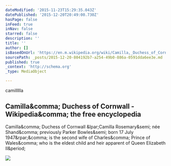 ```yaml
---
dateModified: '2015-11-23T15:29:35.043Z'
datePublished: '2015-12-20T20:49:00.730Z'
hasPage: false
inFeed: true
inNav: false
starred: false
description: ''
title: ''
author: []
isBasedOnUrl: 'https://en.m.wikipedia.org/wiki/Camilla,_Duchess_of_Cornwall'
sourcePath: _posts/2015-12-20-804192b7-a254-49b0-886a-0591dda6ee3e.md
published: true
_context: 'http://schema.org'
_type: MediaObject

---
```

camillllla

<article style=""><h1>Camilla&amp;comma; Duchess of Cornwall - Wikipedia&amp;comma; the free encyclopedia</h1><p>Camilla&amp;comma; Duchess of Cornwall &amp;lpar;Camilla Rosemary&amp;semi; née Shand&amp;comma; previously Parker Bowles&amp;semi; born 17 July 1947&amp;rpar;&amp;comma; is the second wife of Charles&amp;comma; Prince of Wales&amp;comma; who is the eldest child and heir apparent of Queen Elizabeth II&amp;period;</p><img src="https://upload.wikimedia.org/wikipedia/commons/thumb/7/7e/Duchess_of_Cornwall_in_2014.jpg/220px-Duchess_of_Cornwall_in_2014.jpg" /></article>